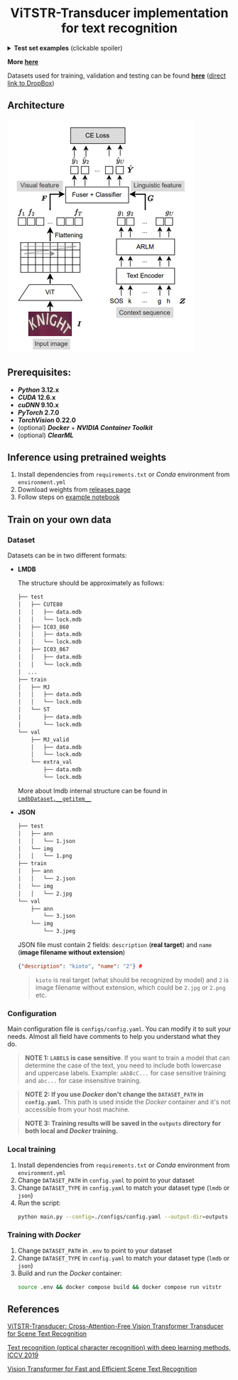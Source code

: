 # <center>ViTSTR-Transducer implementation for text recognition</center>

<details>

  <summary><b>Test set examples</b> (clickable spoiler)</summary>
  

  ![](./imgs/examples/billiards.png)
  ![](./imgs/examples/center.png)
  ![](./imgs/examples/allen.png)
  ![](./imgs/examples/college.png)
  ![](./imgs/examples/colorado.png)
  ![](./imgs/examples/japanese.png)
  ![](./imgs/examples/icebox.png)
  ![](./imgs/examples/michoacana.png)
  ![](./imgs/examples/restaurant.png)
  
</details>

<b>More [here](./imgs/examples)</b>

Datasets used for training, validation and testing can be found [<b>here</b>](https://github.com/clovaai/deep-text-recognition-benchmark) ([direct link to DropBox](https://www.dropbox.com/scl/fo/zf04eicju8vbo4s6wobpq/ALAXXq2iwR6wKJyaybRmHiI?rlkey=2rywtkyuz67b20hk58zkfhh2r&e=1&dl=0))

## Architecture
![](./imgs/architecture/arch.png)

## Prerequisites:  
  - ***Python* 3.12.x**
  - ***CUDA* 12.6.x**
  - ***cuDNN* 9.10.x**
  - ***PyTorch* 2.7.0**
  - ***TorchVision* 0.22.0**
  - (optional) ***Docker*** + ***NVIDIA Container Toolkit***
  - (optional) ***ClearML***

## Inference using pretrained weights
1. Install dependencies from `requirements.txt` or *Conda* environment from `environment.yml`
2. Download weights from [releases page](https://github.com/ScReameer/ViTSTR-Transducer/releases)
3. Follow steps on [example notebook](./inference_example.ipynb)


## Train on your own data
### Dataset
Datasets can be in two different formats:
* <b>LMDB</b>

  The structure should be approximately as follows:
  ```bash
  ├── test
  │   ├── CUTE80
  │   │   ├── data.mdb
  │   │   └── lock.mdb
  │   ├── IC03_860
  │   │   ├── data.mdb
  │   │   └── lock.mdb
  │   ├── IC03_867
  │   │   ├── data.mdb
  │   │   └── lock.mdb
  │  ...
  ├── train
  │   ├── MJ
  │   │   ├── data.mdb
  │   │   └── lock.mdb
  │   └── ST
  │       ├── data.mdb
  │       └── lock.mdb
  └── val
      ├── MJ_valid
      │   ├── data.mdb
      │   └── lock.mdb
      └── extra_val
          ├── data.mdb
          └── lock.mdb
  ```
  More about lmdb internal structure can be found in [`LmdbDataset.__getitem__`](./src/data/lmdb_dataset.py)

* <b>JSON</b>

  ```bash
  ├── test
  │   ├── ann
  │   │   └── 1.json
  │   └── img
  │   │   └── 1.png
  ├── train
  │   ├── ann
  │   │   └── 2.json
  │   └── img
  │   │   └── 2.jpg
  └── val
      ├── ann
          └── 3.json
      └── img
          └── 3.jpeg
  ```
    
  JSON file must contain 2 fields: `description` (**real target**) and `name` (**image filename without extension**)
  ```json
  {"description": "kioto", "name": "2"} # 
  ```
  >`kioto` is real target (what should be recognized by model) and `2` is image filename without extension, which could be `2.jpg` or `2.png` etc.

### Configuration
Main configuration file is `configs/config.yaml`. You can modify it to suit your needs. Almost all field have comments to help you understand what they do.

>**NOTE 1: `LABELS` is case sensitive**. If you want to train a model that can determine the case of the text, you need to include both lowercase and uppercase labels. Example: `aAbBcC...` for case sensitive training and `abc...` for case insensitive training.

>**NOTE 2: If you use *Docker* don't change the `DATASET_PATH` in `config.yaml`**. This path is used inside the *Docker* container and it's not accessible from your host machine.

>**NOTE 3: Training results will be saved in the `outputs` directory for both local and *Docker* training.**

### Local training
1. Install dependencies from `requirements.txt` or *Conda* environment from `environment.yml`
2. Change `DATASET_PATH` in `config.yaml` to point to your dataset
3. Change `DATASET_TYPE` in `config.yaml` to match your dataset type (`lmdb` or `json`)
4. Run the script:
    ```bash
    python main.py --config=./configs/config.yaml --output-dir=outputs --device=0
    ```

### Training with *Docker*
1. Change `DATASET_PATH` in `.env` to point to your dataset
2. Change `DATASET_TYPE` in `config.yaml` to match your dataset type (`lmdb` or `json`)
3. Build and run the *Docker* container:
    ```bash
    source .env && docker compose build && docker compose run vitstr
    ```

## References
[ViTSTR-Transducer: Cross-Attention-Free Vision Transformer Transducer for Scene Text Recognition](https://www.mdpi.com/2313-433X/9/12/276)

[Text recognition (optical character recognition) with deep learning methods, ICCV 2019](https://github.com/clovaai/deep-text-recognition-benchmark)

[Vision Transformer for Fast and Efficient Scene Text Recognition](https://github.com/roatienza/deep-text-recognition-benchmark)